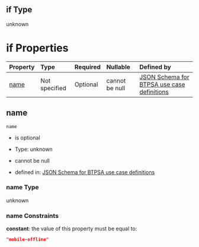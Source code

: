 ## if Type

unknown

# if Properties

| Property      | Type          | Required | Nullable       | Defined by                                                                                                                                                                                                        |
| :------------ | :------------ | :------- | :------------- | :---------------------------------------------------------------------------------------------------------------------------------------------------------------------------------------------------------------- |
| [name](#name) | Not specified | Optional | cannot be null | [JSON Schema for BTPSA use case definitions](btpsa-usecase-properties-services-items-allof-1-then-allof-66-if-properties-name.md "undefined#/properties/services/items/allOf/1/then/allOf/66/if/properties/name") |

## name



`name`

*   is optional

*   Type: unknown

*   cannot be null

*   defined in: [JSON Schema for BTPSA use case definitions](btpsa-usecase-properties-services-items-allof-1-then-allof-66-if-properties-name.md "undefined#/properties/services/items/allOf/1/then/allOf/66/if/properties/name")

### name Type

unknown

### name Constraints

**constant**: the value of this property must be equal to:

```json
"mobile-offline"
```
